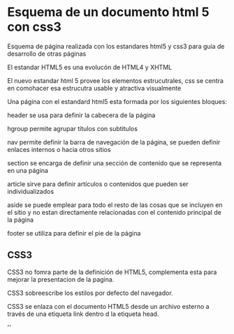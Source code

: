# Esquema de un documento html 5 con css3

Esquema de página realizada con los estandares html5 y css3 para guía de desarrollo de otras páginas

El estandar HTML5 es una evolucón de HTML4 y XHTML

El nuevo estandar html 5 provee los elementos estrucutrales, css se centra en comohacer esa estrucutra usable y atractiva visualmente

Una página con el estandard html5 esta formada por los siguientes bloques:

header se usa para definir la cabecera de la página

hgroup permite agrupar títulos con subtitulos

nav permite definir la barra de navegación de la página, se pueden definir enlaces internos o hacia otros sitios

section se encarga de definir una sección de contenido que se representa en una página

article sirve para definir artículos o contenidos que pueden ser individualizados

aside se puede emplear para todo el resto de las cosas que se incluyen en el sitio y no estan directamente relacionadas con el contenido principal de la página

footer se utiliza para definir el pie de la página

## CSS3

CSS3 no fomra parte de la definición de HTML5, complementa esta para mejorar la presentacion de la pagina.

CSS3 sobreescribe los estilos por defecto del navegador.

CSS3 se enlaza con el documento HTML5 desde un archivo esterno a través de una etiqueta link dentro d la etiqueta head.

'<link rel = "stylesheet" href = "/css/estilos.css">'
